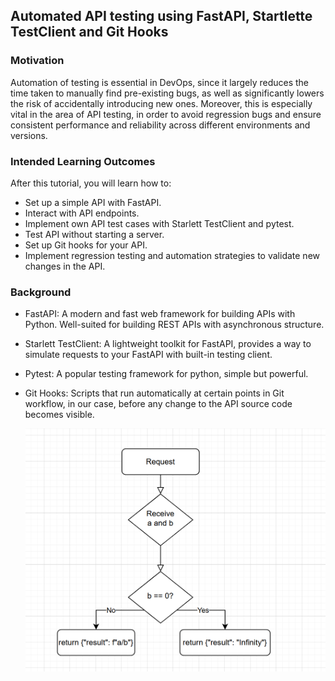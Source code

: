## Automated API testing using FastAPI, Startlette TestClient and Git Hooks

### Motivation

Automation of testing is essential in DevOps, since it largely reduces the time taken to manually find pre-existing bugs, as well as significantly lowers the risk of accidentally introducing new ones. Moreover, this is especially vital in the area of API testing, in order to avoid regression bugs and ensure consistent performance and reliability across different environments and versions.

### Intended Learning Outcomes

After this tutorial, you will learn how to:

- Set up a simple API with FastAPI.
- Interact with API endpoints.
- Implement own API test cases with Starlett TestClient and pytest.
- Test API without starting a server.
- Set up Git hooks for your API.
- Implement regression testing and automation strategies to validate new changes in the API.
  <!-- blablablabla -->
  <!-- - Setting up the required tools in the environment and creating a git repository
  <!-- - Initializing a sample FastAPI project and running the API with Uvicorn
  <!-- - Reviewing provided test cases for the sample API. -->
  <!-- - Configuring Git Hooks to run provided Starlette TestClient test cases in automatic manner. -->
  <!-- - Updating source code of the API -->
  <!-- - Automation and regression testing of the new changes to the API -->

### Background

- FastAPI: A modern and fast web framework for building APIs with Python. Well-suited for building REST APIs with asynchronous structure.
- Starlett TestClient: A lightweight toolkit for FastAPI, provides a way to simulate requests to your FastAPI with built-in testing client.
- Pytest: A popular testing framework for python, simple but powerful.
- Git Hooks: Scripts that run automatically at certain points in Git workflow, in our case, before any change to the API source code becomes visible.

  <img src="./test.png" width="600px">
